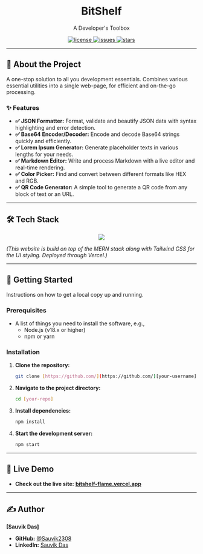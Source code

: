 <div align="center">
  <!-- <img src="https://github.com/Sauvik2308/BitShelf/blob/main/client/src/assets/favi2.png" alt="BitShelf Banner"> -->
  <h1>BitShelf</h1>
  <p>A Developer's Toolbox </p>

  <p>
    <a href="https://github.com/Sauvik2308/BitShelf/LICENSE">
      <img src="https://img.shields.io/github/license/Sauvik2308/BitShelf?style=for-the-badge" alt="license">
    </a>
    <a href="https://github.com/Sauvik2308/BitShelf/issues">
      <img src="https://img.shields.io/github/issues/Sauvik2308/BitShelf?style=for-the-badge" alt="issues">
    </a>
    <a href="https://github.com/Sauvik2308/BitShelf/stargazers">
      <img src="https://img.shields.io/github/stars/Sauvik2308/BitShelf?style=for-the-badge" alt="stars">
    </a>
  </p>
</div>

---

## 📖 About the Project

A one-stop solution to all you development essentials. Combines various essential utilities into a single web-page, for efficient and on-the-go processing.

### ✨ Features

- **✅ JSON Formatter:** Format, validate and beautify JSON data with syntax highlighting and error detection.
- **✅ Base64 Encoder/Decoder:** Encode and decode Base64 strings quickly and efficiently.
- **✅ Lorem Ipsum Generator:** Generate placeholder texts in various lengths for your needs.
- **✅ Markdown Editor:** Write and process Markdown with a live editor and real-time rendering.
- **✅ Color Picker:** Find and convert between different formats like HEX and RGB.
- **✅ QR Code Generator:** A simple tool to generate a QR code from any block of text or an URL.

---

## 🛠️ Tech Stack

<p align="center">
  <a href="https://skillicons.dev">
    <img src="https://skillicons.dev/icons?i=react,nodejs,express,mongodb,tailwind,vercel" />
  </a>
</p>

*(This website is build on top of the MERN stack along with Tailwind CSS for the UI styling. Deployed through Vercel.)*

---

## 🚀 Getting Started

Instructions on how to get a local copy up and running.

### Prerequisites

- A list of things you need to install the software, e.g.,
  - Node.js (v18.x or higher)
  - npm or yarn

### Installation

1.  **Clone the repository:**
    ```sh
    git clone [https://github.com/](https://github.com/)[your-username]/[your-repo].git
    ```
2.  **Navigate to the project directory:**
    ```sh
    cd [your-repo]
    ```
3.  **Install dependencies:**
    ```sh
    npm install
    ```
4.  **Start the development server:**
    ```sh
    npm start
    ```

---


## 🔗 Live Demo

- **Check out the live site:** **[bitshelf-flame.vercel.app](https://bitshelf-flame.vercel.app/)**

---

## ✍️ Author

**[Sauvik Das]**

- **GitHub:** [@Sauvik2308](https://github.com/Sauvik2308)
- **LinkedIn:** [Sauvik Das](https://www.linkedin.com/in/sauvik-das/)
<!-- - **Twitter:** [@your-twitter](https://twitter.com/[your-twitter]) -->
